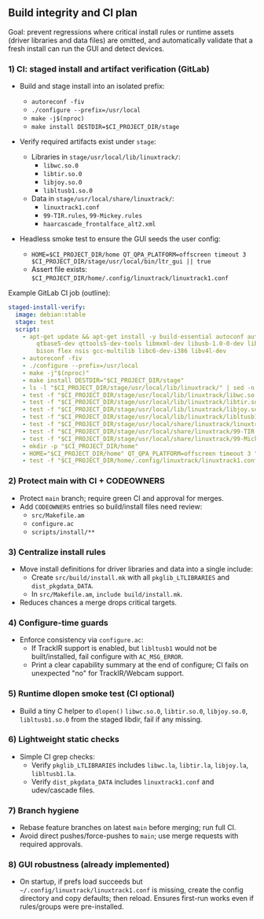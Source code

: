 ## Build integrity and CI plan

Goal: prevent regressions where critical install rules or runtime assets (driver libraries and data files) are omitted, and automatically validate that a fresh install can run the GUI and detect devices.

### 1) CI: staged install and artifact verification (GitLab)

- Build and stage install into an isolated prefix:
  - `autoreconf -fiv`
  - `./configure --prefix=/usr/local`
  - `make -j$(nproc)`
  - `make install DESTDIR=$CI_PROJECT_DIR/stage`

- Verify required artifacts exist under `stage`:
  - Libraries in `stage/usr/local/lib/linuxtrack/`:
    - `libwc.so.0`
    - `libtir.so.0`
    - `libjoy.so.0`
    - `libltusb1.so.0`
  - Data in `stage/usr/local/share/linuxtrack/`:
    - `linuxtrack1.conf`
    - `99-TIR.rules`, `99-Mickey.rules`
    - `haarcascade_frontalface_alt2.xml`

- Headless smoke test to ensure the GUI seeds the user config:
  - `HOME=$CI_PROJECT_DIR/home QT_QPA_PLATFORM=offscreen timeout 3 $CI_PROJECT_DIR/stage/usr/local/bin/ltr_gui || true`
  - Assert file exists: `$CI_PROJECT_DIR/home/.config/linuxtrack/linuxtrack1.conf`

Example GitLab CI job (outline):

```yaml
staged-install-verify:
  image: debian:stable
  stage: test
  script:
    - apt-get update && apt-get install -y build-essential autoconf automake libtool \
        qtbase5-dev qttools5-dev-tools libmxml-dev libusb-1.0-0-dev libx11-dev libxrandr-dev \
        bison flex nsis gcc-multilib libc6-dev-i386 libv4l-dev
    - autoreconf -fiv
    - ./configure --prefix=/usr/local
    - make -j"$(nproc)"
    - make install DESTDIR="$CI_PROJECT_DIR/stage"
    - ls -l "$CI_PROJECT_DIR/stage/usr/local/lib/linuxtrack/" | sed -n '1,200p'
    - test -f "$CI_PROJECT_DIR/stage/usr/local/lib/linuxtrack/libwc.so.0"
    - test -f "$CI_PROJECT_DIR/stage/usr/local/lib/linuxtrack/libtir.so.0"
    - test -f "$CI_PROJECT_DIR/stage/usr/local/lib/linuxtrack/libjoy.so.0"
    - test -f "$CI_PROJECT_DIR/stage/usr/local/lib/linuxtrack/libltusb1.so.0"
    - test -f "$CI_PROJECT_DIR/stage/usr/local/share/linuxtrack/linuxtrack1.conf"
    - test -f "$CI_PROJECT_DIR/stage/usr/local/share/linuxtrack/99-TIR.rules"
    - test -f "$CI_PROJECT_DIR/stage/usr/local/share/linuxtrack/99-Mickey.rules"
    - mkdir -p "$CI_PROJECT_DIR/home"
    - HOME="$CI_PROJECT_DIR/home" QT_QPA_PLATFORM=offscreen timeout 3 "$CI_PROJECT_DIR/stage/usr/local/bin/ltr_gui" || true
    - test -f "$CI_PROJECT_DIR/home/.config/linuxtrack/linuxtrack1.conf"
```

### 2) Protect main with CI + CODEOWNERS

- Protect `main` branch; require green CI and approval for merges.
- Add `CODEOWNERS` entries so build/install files need review:
  - `src/Makefile.am`
  - `configure.ac`
  - `scripts/install/**`

### 3) Centralize install rules

- Move install definitions for driver libraries and data into a single include:
  - Create `src/build/install.mk` with all `pkglib_LTLIBRARIES` and `dist_pkgdata_DATA`.
  - In `src/Makefile.am`, `include build/install.mk`.
- Reduces chances a merge drops critical targets.

### 4) Configure-time guards

- Enforce consistency via `configure.ac`:
  - If TrackIR support is enabled, but `libltusb1` would not be built/installed, fail configure with `AC_MSG_ERROR`.
  - Print a clear capability summary at the end of configure; CI fails on unexpected "no" for TrackIR/Webcam support.

### 5) Runtime dlopen smoke test (CI optional)

- Build a tiny C helper to `dlopen()` `libwc.so.0`, `libtir.so.0`, `libjoy.so.0`, `libltusb1.so.0` from the staged libdir, fail if any missing.

### 6) Lightweight static checks

- Simple CI grep checks:
  - Verify `pkglib_LTLIBRARIES` includes `libwc.la`, `libtir.la`, `libjoy.la`, `libltusb1.la`.
  - Verify `dist_pkgdata_DATA` includes `linuxtrack1.conf` and udev/cascade files.

### 7) Branch hygiene

- Rebase feature branches on latest `main` before merging; run full CI.
- Avoid direct pushes/force-pushes to `main`; use merge requests with required approvals.

### 8) GUI robustness (already implemented)

- On startup, if prefs load succeeds but `~/.config/linuxtrack/linuxtrack1.conf` is missing, create the config directory and copy defaults; then reload. Ensures first-run works even if rules/groups were pre-installed.


